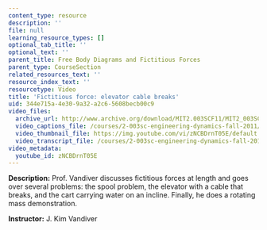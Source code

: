 ```yaml
---
content_type: resource
description: ''
file: null
learning_resource_types: []
optional_tab_title: ''
optional_text: ''
parent_title: Free Body Diagrams and Fictitious Forces
parent_type: CourseSection
related_resources_text: ''
resource_index_text: ''
resourcetype: Video
title: 'Fictitious force: elevator cable breaks'
uid: 344e715a-4e30-9a32-a2c6-5608becb00c9
video_files:
  archive_url: http://www.archive.org/download/MIT2.003SCF11/MIT2_003SCF11_lec08_300k.mp4
  video_captions_file: /courses/2-003sc-engineering-dynamics-fall-2011/803bc07f5f8659dab2f366b847d7abba_zNCBDrnT05E.vtt
  video_thumbnail_file: https://img.youtube.com/vi/zNCBDrnT05E/default.jpg
  video_transcript_file: /courses/2-003sc-engineering-dynamics-fall-2011/9aaad8904deff3ccacda9bc747c05c15_zNCBDrnT05E.pdf
video_metadata:
  youtube_id: zNCBDrnT05E
---
```


**Description:** Prof. Vandiver discusses fictitious forces at length and goes over several problems: the spool problem, the elevator with a cable that breaks, and the cart carrying water on an incline. Finally, he does a rotating mass demonstration.

**Instructor:** J. Kim Vandiver